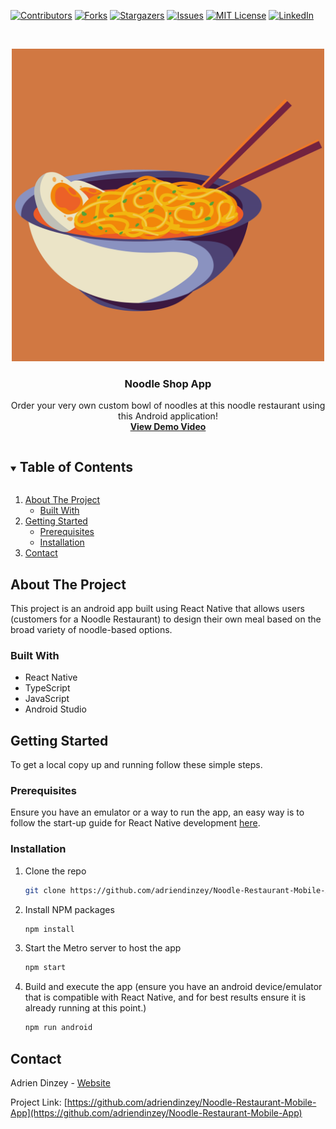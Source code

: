 [![Contributors][contributors-shield]][contributors-url]
[![Forks][forks-shield]][forks-url]
[![Stargazers][stars-shield]][stars-url]
[![Issues][issues-shield]][issues-url]
[![MIT License][license-shield]][license-url]
[![LinkedIn][linkedin-shield]][linkedin-url]



<!-- PROJECT LOGO -->
<br />
<p align="center">
  <a href="https://github.com/adriendinzey/Noodle-Restaurant-Mobile-App">
    <img src="images/logo.png" alt="Logo" width="500" height="500">
  </a>

<h3 align="center">Noodle Shop App</h3>

  <p align="center">
    Order your very own custom bowl of noodles at this noodle restaurant using this Android application!
    <br />
    <a href="https://adriendinzey.github.io/images/NoodleShopAppDemoVideoPortrait.mp4"><strong>View Demo Video</strong></a>
    <br />
  </p>
</p>

<!-- TABLE OF CONTENTS -->
<details open="open">
  <summary><h2 style="display: inline-block">Table of Contents</h2></summary>
  <ol>
    <li>
      <a href="#about-the-project">About The Project</a>
      <ul>
        <li><a href="#built-with">Built With</a></li>
      </ul>
    </li>
    <li>
      <a href="#getting-started">Getting Started</a>
      <ul>
        <li><a href="#prerequisites">Prerequisites</a></li>
        <li><a href="#installation">Installation</a></li>
      </ul>
    </li>
    <li><a href="#contact">Contact</a></li>
  </ol>
</details>



<!-- ABOUT THE PROJECT -->
## About The Project
This project is an android app built using React Native that allows users (customers for a Noodle Restaurant) to design their own meal based on the broad variety of noodle-based options.
### Built With

- React Native
- TypeScript
- JavaScript
- Android Studio

<!-- GETTING STARTED -->

## Getting Started

To get a local copy up and running follow these simple steps.

### Prerequisites
Ensure you have an emulator or a way to run the app, an easy way is to follow the start-up guide for React Native development [here](https://reactnative.dev/docs/environment-setup).

### Installation

1. Clone the repo
   ```sh
   git clone https://github.com/adriendinzey/Noodle-Restaurant-Mobile-App.git
   ```
2. Install NPM packages
   ```sh
   npm install
   ```
3. Start the Metro server to host the app
   ```sh
   npm start
   ```
4. Build and execute the app (ensure you have an android device/emulator that is compatible with React Native, and for best results ensure it is already running at this point.)
   ```sh
   npm run android
   ```

## Contact

Adrien Dinzey - [Website](http://adriendinzey.github.io/)

Project Link: [https://github.com/adriendinzey/Noodle-Restaurant-Mobile-App](https://github.com/adriendinzey/Noodle-Restaurant-Mobile-App)

[contributors-shield]: https://img.shields.io/github/contributors/adriendinzey/Pokemon-Machine-Learning-Analysis.svg?style=for-the-badge
[contributors-url]: https://github.com/adriendinzey/Noodle-Restaurant-Mobile-App/graphs/contributors
[forks-shield]: https://img.shields.io/github/forks/adriendinzey/Pokemon-Machine-Learning-Analysis.svg?style=for-the-badge
[forks-url]: https://github.com/adriendinzey/Noodle-Restaurant-Mobile-App/network/members
[stars-shield]: https://img.shields.io/github/stars/adriendinzey/Pokemon-Machine-Learning-Analysis.svg?style=for-the-badge
[stars-url]: https://github.com/adriendinzey/Noodle-Restaurant-Mobile-App/stargazers
[issues-shield]: https://img.shields.io/github/issues/adriendinzey/Pokemon-Machine-Learning-Analysis.svg?style=for-the-badge
[issues-url]: https://github.com/adriendinzey/Noodle-Restaurant-Mobile-App/issues
[license-shield]: https://img.shields.io/github/license/adriendinzey/Pokemon-Machine-Learning-Analysis.svg?style=for-the-badge
[license-url]: https://github.com/adriendinzey/Noodle-Restaurant-Mobile-App/blob/master/LICENSE.txt
[linkedin-shield]: https://img.shields.io/badge/-LinkedIn-black.svg?style=for-the-badge&logo=linkedin&colorB=555
[linkedin-url]: https://linkedin.com/in/adriendinzey

